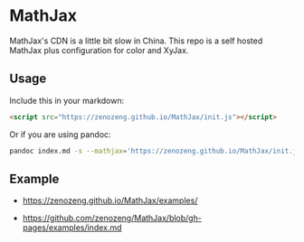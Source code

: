 # MathJax

MathJax's CDN is a little bit slow in China.
This repo is a self hosted MathJax plus configuration for color and XyJax.

## Usage

Include this in your markdown:

```html
<script src="https://zenozeng.github.io/MathJax/init.js"></script>
```

Or if you are using pandoc:

```bash
pandoc index.md -s --mathjax='https://zenozeng.github.io/MathJax/init.js' -o index.html
```

## Example

- https://zenozeng.github.io/MathJax/examples/

- https://github.com/zenozeng/MathJax/blob/gh-pages/examples/index.md
